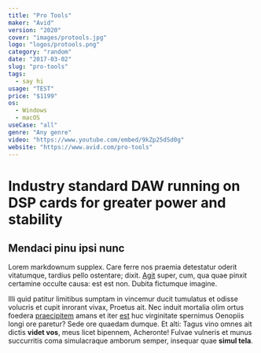 ```yaml
---
title: "Pro Tools"
maker: "Avid"
version: "2020"
cover: "images/protools.jpg"
logo: "logos/protools.png"
category: "random"
date: "2017-03-02"
slug: "pro-tools"
tags:
  - say hi
usage: "TEST"
price: "$1199"
os:
  - Windows
  - macOS
useCase: "all"
genre: "Any genre"
video: "https://www.youtube.com/embed/9kZp25dSd0g"
website: "https://www.avid.com/pro-tools"
---
```


# Industry standard DAW running on DSP cards for greater power and stability

## Mendaci pinu ipsi nunc

Lorem markdownum supplex. Care ferre nos praemia detestatur oderit vitatumque,
tardius pello ostentare; dixit. [Agit](http://accessit.net/) super, cum, qua
quae pinxit certamine occulte causa: est est non. Dubita fictumque imagine.

Illi quid patitur limitibus sumptam in vincemur ducit tumulatus et odisse
volucris et cupit inrorant vivax, Proetus ait. Nec induit mortalia olim ortus
foedera [praecipitem](http://www.pontumferae.io/protinuset.html) amans et iter
[est](http://casuquefuit.io/murmurevestrum.aspx) huc virginitate spernimus
Oenopiis longi ore paretur? Sede ore quaedam dumque. Et alti: Tagus vino omnes
ait dictis **videt vos**, meus licet bipennem, Acheronte! Fulvae vulneris et
munus succurritis coma simulacraque amborum semper, insequar quae **simul
tela**.
